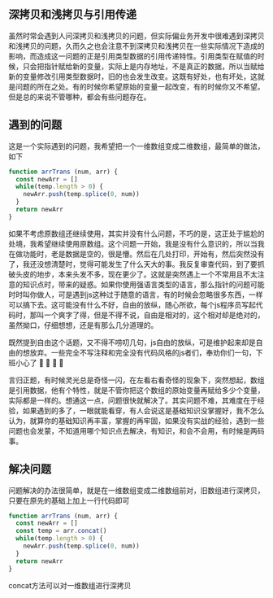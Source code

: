 ## 深拷贝和浅拷贝与引用传递

虽然时常会遇到人问深拷贝和浅拷贝的问题，但实际偏业务开发中很难遇到深拷贝和浅拷贝的问题，久而久之也会注意不到深拷贝和浅拷贝在一些实际情况下造成的影响，而造成这一问题的正是引用类型数据的引用传递特性。引用类型在赋值的时候，只会把指针赋给新的变量，实际上是内存地址，不是真正的数据，所以当赋给新的变量修改引用类型数据时，旧的也会发生改变。这既有好处，也有坏处，这就是问题的所在之处。有的时候你希望原始的变量一起改变，有的时候你又不希望。但是总的来说不管哪种，都会有些问题存在。

## 遇到的问题

这是一个实际遇到的问题，我希望把一个一维数组变成二维数组，最简单的做法，如下

```js
function arrTrans (num, arr) {
  const newArr = []
  while(temp.length > 0) {
    newArr.push(temp.splice(0, num))
  }
  return newArr
}
```

如果不考虑原数组还继续使用，其实并没有什么问题，不巧的是，这正处于尴尬的处境，我希望继续使用原数组。这个问题一开始，我是没有什么意识的，所以当我在做功能时，老是数据是空的，很是懵。然后在几处打印，开始有，然后突然没有了，我还没想清楚时，觉得可能发生了什么天大的事。我反复审查代码，到了要抓破头皮的地步，本来头发不多，现在更少了。这就是突然遇上一个不常用且不太注意的知识点时，带来的疑惑。如果你使用强语言类型的语言，那么指针的问题可能时时叫你做人，可是遇到js这种过于随意的语言，有的时候会忽略很多东西，一样可以搞下去。这可能没有什么不好，自由的放纵，随心所欲，每个js程序员写起代码时，那叫一个爽字了得，但是不得不说，自由是相对的，这个相对却是绝对的，虽然拗口，仔细想想，还是有那么几分道理的。

既然提到自由这个话题，又不得不唠叨几句，js自由的放纵，可是维护起来却是自由的想放弃。一些完全不写注释和完全没有代码风格的js者们，奉劝你们一句，下班小心了 :dog: :dog: :dog: :dog:

言归正题，有时候灵光总是奇怪一闪，在左看右看奇怪的现象下，突然想起，数组是引用数据，他有个特性，就是不管你把这个数组的原始变量再赋给多少个变量，实际都是一样的。想通这一点，问题很快就解决了。其实问题不难，其难度在于经验，如果遇到的多了，一眼就能看穿，有人会说这是基础知识没掌握好，我不怎么认为，就算你的基础知识再丰富，掌握的再牢固，如果没有实战的经验，遇到一些问题也会发蒙，不知道用哪个知识点去解决，有知识，和会不会用，有时候是两码事。

## 解决问题

问题解决的办法很简单，就是在一维数组变成二维数组前对，旧数组进行深拷贝，只要在原先的基础上加上一行代码即可

```js
function arrTrans (num, arr) {
  const newArr = []
  const temp = arr.concat()
  while(temp.length > 0) {
    newArr.push(temp.splice(0, num))
  }
  return newArr
}
```

concat方法可以对一维数组进行深拷贝
